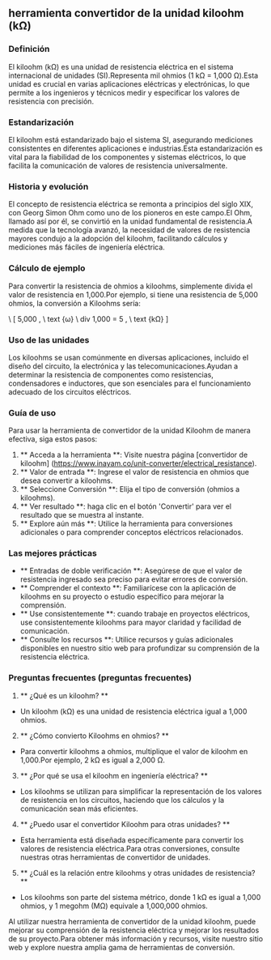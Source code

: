 ## herramienta convertidor de la unidad kiloohm (kΩ)

### Definición
El kiloohm (kΩ) es una unidad de resistencia eléctrica en el sistema internacional de unidades (SI).Representa mil ohmios (1 kΩ = 1,000 Ω).Esta unidad es crucial en varias aplicaciones eléctricas y electrónicas, lo que permite a los ingenieros y técnicos medir y especificar los valores de resistencia con precisión.

### Estandarización
El kiloohm está estandarizado bajo el sistema SI, asegurando mediciones consistentes en diferentes aplicaciones e industrias.Esta estandarización es vital para la fiabilidad de los componentes y sistemas eléctricos, lo que facilita la comunicación de valores de resistencia universalmente.

### Historia y evolución
El concepto de resistencia eléctrica se remonta a principios del siglo XIX, con Georg Simon Ohm como uno de los pioneros en este campo.El Ohm, llamado así por él, se convirtió en la unidad fundamental de resistencia.A medida que la tecnología avanzó, la necesidad de valores de resistencia mayores condujo a la adopción del kiloohm, facilitando cálculos y mediciones más fáciles de ingeniería eléctrica.

### Cálculo de ejemplo
Para convertir la resistencia de ohmios a kiloohms, simplemente divida el valor de resistencia en 1,000.Por ejemplo, si tiene una resistencia de 5,000 ohmios, la conversión a Kiloohms sería:

\ [
5,000 \, \ text {ω} \ div 1,000 = 5 \, \ text {kΩ}
\]

### Uso de las unidades
Los kiloohms se usan comúnmente en diversas aplicaciones, incluido el diseño del circuito, la electrónica y las telecomunicaciones.Ayudan a determinar la resistencia de componentes como resistencias, condensadores e inductores, que son esenciales para el funcionamiento adecuado de los circuitos eléctricos.

### Guía de uso
Para usar la herramienta de convertidor de la unidad Kiloohm de manera efectiva, siga estos pasos:

1. ** Acceda a la herramienta **: Visite nuestra página [convertidor de kiloohm] (https://www.inayam.co/unit-converter/electrical_resistance).
2. ** Valor de entrada **: Ingrese el valor de resistencia en ohmios que desea convertir a kiloohms.
3. ** Seleccione Conversión **: Elija el tipo de conversión (ohmios a kiloohms).
4. ** Ver resultado **: haga clic en el botón 'Convertir' para ver el resultado que se muestra al instante.
5. ** Explore aún más **: Utilice la herramienta para conversiones adicionales o para comprender conceptos eléctricos relacionados.

### Las mejores prácticas
- ** Entradas de doble verificación **: Asegúrese de que el valor de resistencia ingresado sea preciso para evitar errores de conversión.
- ** Comprender el contexto **: Familiarícese con la aplicación de kiloohms en su proyecto o estudio específico para mejorar la comprensión.
- ** Use consistentemente **: cuando trabaje en proyectos eléctricos, use consistentemente kiloohms para mayor claridad y facilidad de comunicación.
- ** Consulte los recursos **: Utilice recursos y guías adicionales disponibles en nuestro sitio web para profundizar su comprensión de la resistencia eléctrica.

### Preguntas frecuentes (preguntas frecuentes)

1. ** ¿Qué es un kiloohm? **
- Un kiloohm (kΩ) es una unidad de resistencia eléctrica igual a 1,000 ohmios.

2. ** ¿Cómo convierto Kiloohms en ohmios? **
- Para convertir kiloohms a ohmios, multiplique el valor de kiloohm en 1,000.Por ejemplo, 2 kΩ es igual a 2,000 Ω.

3. ** ¿Por qué se usa el kiloohm en ingeniería eléctrica? **
- Los kiloohms se utilizan para simplificar la representación de los valores de resistencia en los circuitos, haciendo que los cálculos y la comunicación sean más eficientes.

4. ** ¿Puedo usar el convertidor Kiloohm para otras unidades? **
- Esta herramienta está diseñada específicamente para convertir los valores de resistencia eléctrica.Para otras conversiones, consulte nuestras otras herramientas de convertidor de unidades.

5. ** ¿Cuál es la relación entre kiloohms y otras unidades de resistencia? **
- Los kiloohms son parte del sistema métrico, donde 1 kΩ es igual a 1,000 ohmios, y 1 megohm (MΩ) equivale a 1,000,000 ohmios.

Al utilizar nuestra herramienta de convertidor de la unidad kiloohm, puede mejorar su comprensión de la resistencia eléctrica y mejorar los resultados de su proyecto.Para obtener más información y recursos, visite nuestro sitio web y explore nuestra amplia gama de herramientas de conversión.